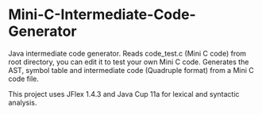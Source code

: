 # Mini-C-Intermediate-Code-Generator

Java intermediate code generator.
Reads code_test.c (Mini C code) from root directory, you can edit it to test your own Mini C code.
Generates the AST, symbol table and intermediate code (Quadruple format) from a Mini C code file.

This project uses JFlex 1.4.3 and Java Cup 11a for lexical and syntactic analysis.
